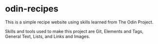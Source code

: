 # odin-recipes

This is a simple recipe website using skills learned from The Odin Project.

Skills and tools used to make this project are Git, Elements and Tags, General Text, Lists, and Links and Images.